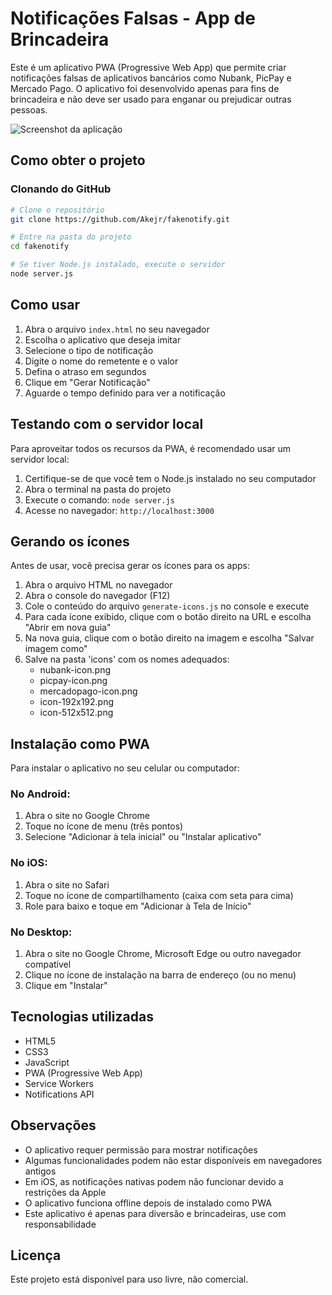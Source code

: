 # Notificações Falsas - App de Brincadeira

Este é um aplicativo PWA (Progressive Web App) que permite criar notificações falsas de aplicativos bancários como Nubank, PicPay e Mercado Pago. O aplicativo foi desenvolvido apenas para fins de brincadeira e não deve ser usado para enganar ou prejudicar outras pessoas.

![Screenshot da aplicação](https://via.placeholder.com/800x450.png?text=App+de+Notifica%C3%A7%C3%B5es+Falsas)

## Como obter o projeto

### Clonando do GitHub

```bash
# Clone o repositório
git clone https://github.com/Akejr/fakenotify.git

# Entre na pasta do projeto
cd fakenotify

# Se tiver Node.js instalado, execute o servidor
node server.js
```

## Como usar

1. Abra o arquivo `index.html` no seu navegador
2. Escolha o aplicativo que deseja imitar
3. Selecione o tipo de notificação
4. Digite o nome do remetente e o valor
5. Defina o atraso em segundos
6. Clique em "Gerar Notificação"
7. Aguarde o tempo definido para ver a notificação

## Testando com o servidor local

Para aproveitar todos os recursos da PWA, é recomendado usar um servidor local:

1. Certifique-se de que você tem o Node.js instalado no seu computador
2. Abra o terminal na pasta do projeto
3. Execute o comando: `node server.js`
4. Acesse no navegador: `http://localhost:3000`

## Gerando os ícones

Antes de usar, você precisa gerar os ícones para os apps:

1. Abra o arquivo HTML no navegador
2. Abra o console do navegador (F12)
3. Cole o conteúdo do arquivo `generate-icons.js` no console e execute
4. Para cada ícone exibido, clique com o botão direito na URL e escolha "Abrir em nova guia"
5. Na nova guia, clique com o botão direito na imagem e escolha "Salvar imagem como"
6. Salve na pasta 'icons' com os nomes adequados:
   - nubank-icon.png
   - picpay-icon.png
   - mercadopago-icon.png
   - icon-192x192.png
   - icon-512x512.png

## Instalação como PWA

Para instalar o aplicativo no seu celular ou computador:

### No Android:
1. Abra o site no Google Chrome
2. Toque no ícone de menu (três pontos)
3. Selecione "Adicionar à tela inicial" ou "Instalar aplicativo"

### No iOS:
1. Abra o site no Safari
2. Toque no ícone de compartilhamento (caixa com seta para cima)
3. Role para baixo e toque em "Adicionar à Tela de Início"

### No Desktop:
1. Abra o site no Google Chrome, Microsoft Edge ou outro navegador compatível
2. Clique no ícone de instalação na barra de endereço (ou no menu)
3. Clique em "Instalar"

## Tecnologias utilizadas

- HTML5
- CSS3
- JavaScript
- PWA (Progressive Web App)
- Service Workers
- Notifications API

## Observações

- O aplicativo requer permissão para mostrar notificações
- Algumas funcionalidades podem não estar disponíveis em navegadores antigos
- Em iOS, as notificações nativas podem não funcionar devido a restrições da Apple
- O aplicativo funciona offline depois de instalado como PWA
- Este aplicativo é apenas para diversão e brincadeiras, use com responsabilidade

## Licença

Este projeto está disponível para uso livre, não comercial. 